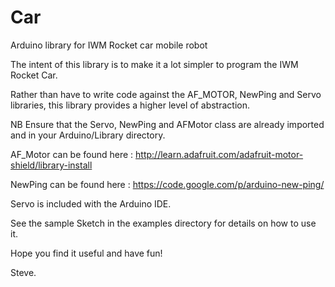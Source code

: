 Car
===

Arduino library for IWM Rocket car mobile robot

The intent of this library is to make it a lot simpler to program the IWM Rocket Car.

Rather than have to write code against the AF_MOTOR, NewPing and Servo libraries, this library provides a higher level of abstraction.

NB Ensure that the Servo, NewPing and AFMotor class are already imported and in your Arduino/Library directory.

AF_Motor can be found here : http://learn.adafruit.com/adafruit-motor-shield/library-install

NewPing can be found here : https://code.google.com/p/arduino-new-ping/

Servo is included with the Arduino IDE.

See the sample Sketch in the examples directory for details on how to use it.

Hope you find it useful and have fun!

Steve.
